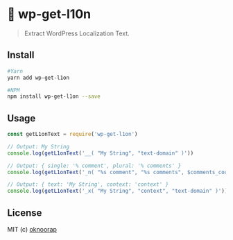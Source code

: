 # :speech_balloon: wp-get-l10n
> Extract WordPress Localization Text.

## Install

```bash
#Yarn
yarn add wp-get-l1on

#NPM
npm install wp-get-l1on --save
```

## Usage

```javascript
const getL1onText = require('wp-get-l1on')

// Output: My String
console.log(getL1onText('__( "My String", "text-domain" )'))

// Output: { single: '% comment', plural: '% comments' }
console.log(getL1onText('_n( "%s comment", "%s comments", $comments_count, "text-domain" )'))

// Output: { text: 'My String', context: 'context' }
console.log(getL1onText('_x( "My String", "context", "text-domain" )'))
```

## License
MIT (c) [oknoorap](https://github.com/oknoorap)
